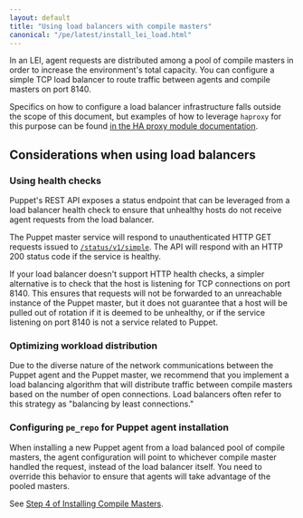 ```yaml
---
layout: default
title: "Using load balancers with compile masters"
canonical: "/pe/latest/install_lei_load.html"
---
```


In an LEI, agent requests are distributed among a pool of compile masters in order to increase the environment's total capacity.
You can configure a simple TCP load balancer to route traffic between agents and compile masters on port 8140.

Specifics on how to configure a load balancer infrastructure falls outside the scope of this document, but examples of how to leverage `haproxy` for this purpose can be found [in the HA proxy module documentation](https://forge.puppetlabs.com/puppetlabs/haproxy).

## Considerations when using load balancers

### Using health checks

Puppet's REST API exposes a status endpoint that can be leveraged from a load balancer health check to ensure that unhealthy hosts do not receive agent requests from the load balancer.

The Puppet master service will respond to unauthenticated HTTP GET requests issued to [`/status/v1/simple`](./status_api.html#get-statusv1simple). The API will respond with an HTTP 200 status code if the service is healthy.

If your load balancer doesn't support HTTP health checks, a simpler alternative is to check that the host is listening for TCP connections on port 8140. This ensures that requests will not be forwarded to an unreachable instance of the Puppet master, but it does not guarantee that a host will be pulled out of rotation if it is deemed to be unhealthy, or if the service listening on port 8140 is not a service related to Puppet.

### Optimizing workload distribution

Due to the diverse nature of the network communications between the Puppet agent and the Puppet master, we recommend that you implement a load balancing algorithm that will distribute traffic between compile masters based on the number of open connections. Load balancers often refer to this strategy as "balancing by least connections."

### Configuring `pe_repo` for Puppet agent installation

When installing a new Puppet agent from a load balanced pool of compile masters, the agent configuration will point to whichever compile master handled the request, instead of the load balancer itself. You need to override this behavior to ensure that agents will take advantage of the pooled masters.

See [Step 4 of Installing Compile Masters](./install_multimaster.html#step-4-configure-pe-repo-for-puppet-agent-installation).
